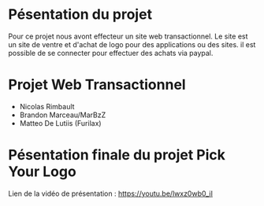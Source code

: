# Pésentation du projet

Pour ce projet nous avont effecteur un site web transactionnel. Le site est un site de ventre et d'achat de logo pour des applications ou des sites. il est possible de se connecter pour effectuer des achats via paypal.

# Projet Web Transactionnel

- Nicolas Rimbault
- Brandon Marceau/MarBzZ
- Matteo De Lutiis (Furilax)

# Pésentation finale du projet Pick Your Logo

Lien de la vidéo de présentation : https://youtu.be/lwxz0wb0_iI
